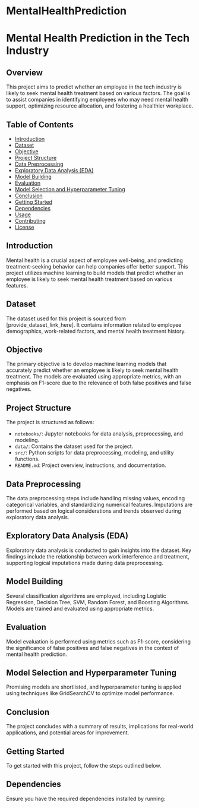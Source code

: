 # MentalHealthPrediction
# Mental Health Prediction in the Tech Industry

## Overview

This project aims to predict whether an employee in the tech industry is likely to seek mental health treatment based on various factors. The goal is to assist companies in identifying employees who may need mental health support, optimizing resource allocation, and fostering a healthier workplace.

## Table of Contents

- [Introduction](#introduction)
- [Dataset](#dataset)
- [Objective](#objective)
- [Project Structure](#project-structure)
- [Data Preprocessing](#data-preprocessing)
- [Exploratory Data Analysis (EDA)](#exploratory-data-analysis-eda)
- [Model Building](#model-building)
- [Evaluation](#evaluation)
- [Model Selection and Hyperparameter Tuning](#model-selection-and-hyperparameter-tuning)
- [Conclusion](#conclusion)
- [Getting Started](#getting-started)
- [Dependencies](#dependencies)
- [Usage](#usage)
- [Contributing](#contributing)
- [License](#license)

## Introduction

Mental health is a crucial aspect of employee well-being, and predicting treatment-seeking behavior can help companies offer better support. This project utilizes machine learning to build models that predict whether an employee is likely to seek mental health treatment based on various features.

## Dataset

The dataset used for this project is sourced from [provide_dataset_link_here]. It contains information related to employee demographics, work-related factors, and mental health treatment history.

## Objective

The primary objective is to develop machine learning models that accurately predict whether an employee is likely to seek mental health treatment. The models are evaluated using appropriate metrics, with an emphasis on F1-score due to the relevance of both false positives and false negatives.

## Project Structure

The project is structured as follows:

- `notebooks/`: Jupyter notebooks for data analysis, preprocessing, and modeling.
- `data/`: Contains the dataset used for the project.
- `src/`: Python scripts for data preprocessing, modeling, and utility functions.
- `README.md`: Project overview, instructions, and documentation.

## Data Preprocessing

The data preprocessing steps include handling missing values, encoding categorical variables, and standardizing numerical features. Imputations are performed based on logical considerations and trends observed during exploratory data analysis.

## Exploratory Data Analysis (EDA)

Exploratory data analysis is conducted to gain insights into the dataset. Key findings include the relationship between work interference and treatment, supporting logical imputations made during data preprocessing.

## Model Building

Several classification algorithms are employed, including Logistic Regression, Decision Tree, SVM, Random Forest, and Boosting Algorithms. Models are trained and evaluated using appropriate metrics.

## Evaluation

Model evaluation is performed using metrics such as F1-score, considering the significance of false positives and false negatives in the context of mental health prediction.

## Model Selection and Hyperparameter Tuning

Promising models are shortlisted, and hyperparameter tuning is applied using techniques like GridSearchCV to optimize model performance.

## Conclusion

The project concludes with a summary of results, implications for real-world applications, and potential areas for improvement.

## Getting Started

To get started with this project, follow the steps outlined below.

## Dependencies

Ensure you have the required dependencies installed by running:



